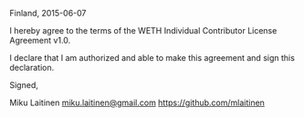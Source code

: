 Finland, 2015-06-07

I hereby agree to the terms of the WETH Individual Contributor License
Agreement v1.0.

I declare that I am authorized and able to make this agreement and sign this
declaration.

Signed,

Miku Laitinen miku.laitinen@gmail.com https://github.com/mlaitinen
